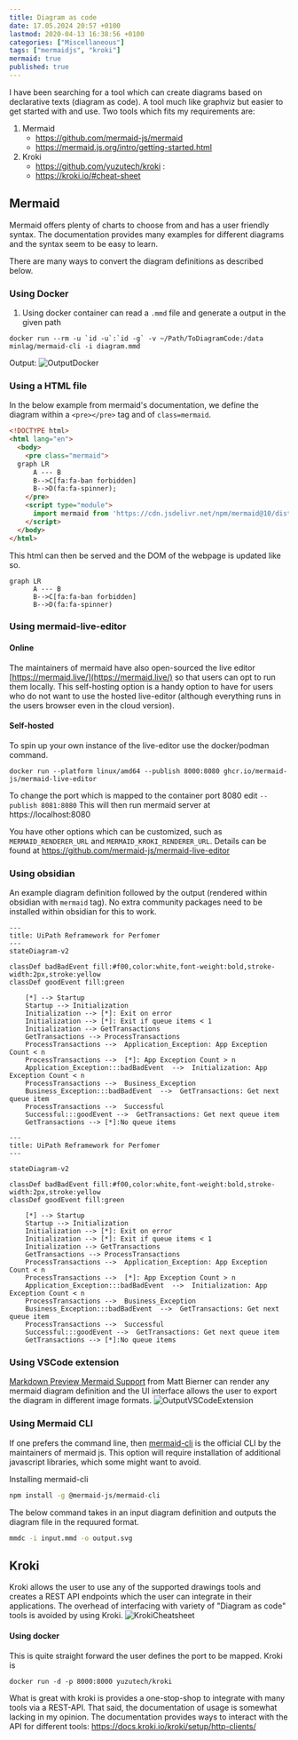 ```yaml
---
title: Diagram as code
date: 17.05.2024 20:57 +0100
lastmod: 2020-04-13 16:38:56 +0100 
categories: ["Miscellaneous"]
tags: ["mermaidjs", "kroki"]
mermaid: true
published: true
---
```


I have been searching for a tool which can create diagrams based on declarative texts (diagram as code). A tool much like graphviz but easier to get started with and use. Two tools which fits my requirements are:

1. Mermaid
	* https://github.com/mermaid-js/mermaid 
	* https://mermaid.js.org/intro/getting-started.html
2. Kroki
	*  https://github.com/yuzutech/kroki : 
	*  https://kroki.io/#cheat-sheet

## Mermaid 

Mermaid offers plenty of charts to choose from and has a user friendly syntax. The documentation provides many examples for different diagrams and the syntax seem to be easy to learn.

There are many ways to convert the diagram definitions as described below.


### Using Docker 

1. Using docker container can read a `.mmd` file and generate a output in the given path

```docker
docker run --rm -u `id -u`:`id -g` -v ~/Path/ToDiagramCode:/data minlag/mermaid-cli -i diagram.mmd
```

Output:
![OutputDocker](/assets/images/dockeroutput.png)
### Using a HTML file 
In the below example from mermaid's documentation, we define the diagram within a `<pre></pre>` tag and of `class=mermaid`. 
```html
<!DOCTYPE html>
<html lang="en">
  <body>
    <pre class="mermaid">
  graph LR
      A --- B
      B-->C[fa:fa-ban forbidden]
      B-->D(fa:fa-spinner);
    </pre>
    <script type="module">
      import mermaid from 'https://cdn.jsdelivr.net/npm/mermaid@10/dist/mermaid.esm.min.mjs';
    </script>
  </body>
</html>
```

This html can then be served and the DOM of the webpage is updated like so. 
```mermaid
graph LR
      A --- B
      B-->C[fa:fa-ban forbidden]
      B-->D(fa:fa-spinner)
```

### Using mermaid-live-editor
#### Online 
The maintainers of mermaid have also open-sourced the live editor [https://mermaid.live/](https://mermaid.live/) so that users can opt to run them locally. This self-hosting option is a handy option to have for users who do not want to use the hosted live-editor (although everything runs in the users browser even in the cloud version). 
#### Self-hosted
To spin up your own instance of the live-editor use the docker/podman command. 
```docker-cli
docker run --platform linux/amd64 --publish 8000:8080 ghcr.io/mermaid-js/mermaid-live-editor
```
To change the port which is mapped to the container port 8080 edit  `--publish 8081:8080`
This will then run mermaid server at https://localhost:8080

You have other options which can be customized, such as `MERMAID_RENDERER_URL` and  `MERMAID_KROKI_RENDERER_URL`. Details can be found at https://github.com/mermaid-js/mermaid-live-editor


### Using obsidian

An example diagram definition followed by the output (rendered within obsidian with `mermaid` tag). No extra community packages need to be installed within obsidian for this to work. 
```
---
title: UiPath Reframework for Perfomer
---
stateDiagram-v2

classDef badBadEvent fill:#f00,color:white,font-weight:bold,stroke-width:2px,stroke:yellow
classDef goodEvent fill:green

    [*] --> Startup
    Startup --> Initialization
    Initialization --> [*]: Exit on error
    Initialization --> [*]: Exit if queue items < 1
    Initialization --> GetTransactions
    GetTransactions --> ProcessTransactions
    ProcessTransactions -->  Application_Exception: App Exception Count < n
    ProcessTransactions -->  [*]: App Exception Count > n
    Application_Exception:::badBadEvent  -->  Initialization: App Exception Count < n
    ProcessTransactions -->  Business_Exception
    Business_Exception:::badBadEvent  -->  GetTransactions: Get next queue item
    ProcessTransactions -->  Successful
    Successful:::goodEvent -->  GetTransactions: Get next queue item
    GetTransactions --> [*]:No queue items
```

```mermaid
---
title: UiPath Reframework for Perfomer
---

stateDiagram-v2

classDef badBadEvent fill:#f00,color:white,font-weight:bold,stroke-width:2px,stroke:yellow
classDef goodEvent fill:green

    [*] --> Startup
    Startup --> Initialization
    Initialization --> [*]: Exit on error
    Initialization --> [*]: Exit if queue items < 1
    Initialization --> GetTransactions
    GetTransactions --> ProcessTransactions
    ProcessTransactions -->  Application_Exception: App Exception Count < n
    ProcessTransactions -->  [*]: App Exception Count > n
    Application_Exception:::badBadEvent  -->  Initialization: App Exception Count < n
    ProcessTransactions -->  Business_Exception
    Business_Exception:::badBadEvent  -->  GetTransactions: Get next queue item
    ProcessTransactions -->  Successful
    Successful:::goodEvent -->  GetTransactions: Get next queue item
    GetTransactions --> [*]:No queue items
```

### Using VSCode extension
[Markdown Preview Mermaid Support](https://github.com/mjbvz/vscode-markdown-mermaid.git) from Matt Bierner can render any mermaid diagram definition and the UI interface allows the user to export the diagram in different image formats. 
![OutputVSCodeExtension](/assets/images/VsCodeExtension.png)


### Using Mermaid CLI
If one prefers the command line, then [mermaid-cli](https://github.com/mermaid-js/mermaid-cli.git) is the official CLI by the maintainers of mermaid js. This option will require installation of additional javascript libraries, which some might want to avoid. 

Installing mermaid-cli 
```bash
npm install -g @mermaid-js/mermaid-cli
```
The below command takes in an input diagram definition and outputs the diagram file in the requured format.
```bash
mmdc -i input.mmd -o output.svg
```


## Kroki
Kroki allows the user to use any of the supported drawings tools and creates a REST API endpoints which the user can integrate in their applications. The overhead of interfacing with variety of "Diagram as code" tools is avoided by using Kroki. 
![KrokiCheatsheet](/assets/images/KrokiCheatSheet.png)
#### Using docker 
This is quite straight forward the user defines the port to be mapped. Kroki is 
```docker
docker run -d -p 8000:8000 yuzutech/kroki
```
What is great with kroki is provides a one-stop-shop to integrate with many tools via a REST-API. That said, the documentation of usage is somewhat lacking in my opinion.
The documentation provides ways to interact with the API for different tools: https://docs.kroki.io/kroki/setup/http-clients/ 


